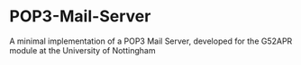POP3-Mail-Server
================

A minimal implementation of a POP3 Mail Server, developed for the G52APR module at the University of Nottingham
